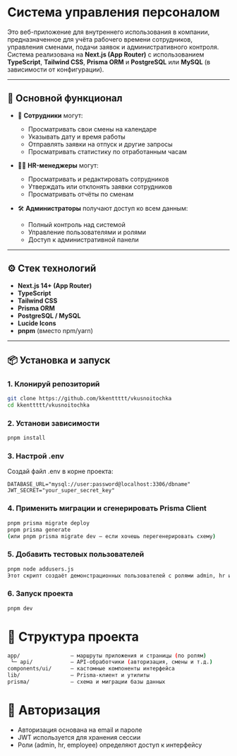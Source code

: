 # Система управления персоналом

Это веб-приложение для внутреннего использования в компании, предназначенное для учёта рабочего времени сотрудников, управления сменами, подачи заявок и административного контроля. Система реализована на **Next.js (App Router)** с использованием **TypeScript**, **Tailwind CSS**, **Prisma ORM** и **PostgreSQL** или **MySQL** (в зависимости от конфигурации).

---

## 🚀 Основной функционал

- 📅 **Сотрудники** могут:
  - Просматривать свои смены на календаре
  - Указывать дату и время работы
  - Отправлять заявки на отпуск и другие запросы
  - Просматривать статистику по отработанным часам

- 🧑‍💼 **HR-менеджеры** могут:
  - Просматривать и редактировать сотрудников
  - Утверждать или отклонять заявки сотрудников
  - Просматривать отчёты по сменам

- 🛠️ **Администраторы** получают доступ ко всем данным:
  - Полный контроль над системой
  - Управление пользователями и ролями
  - Доступ к административной панели

---

## ⚙️ Стек технологий

- **Next.js 14+ (App Router)**
- **TypeScript**
- **Tailwind CSS**
- **Prisma ORM**
- **PostgreSQL / MySQL**
- **Lucide Icons**
- **pnpm** (вместо npm/yarn)

---

## 📦 Установка и запуск

### 1. Клонируй репозиторий

```bash
git clone https://github.com/kkenttttt/vkusnoitochka
cd kkenttttt/vkusnoitochka
```

### 2. Установи зависимости
```bash
pnpm install
```

### 3. Настрой .env
Создай файл .env в корне проекта:

```env
DATABASE_URL="mysql://user:password@localhost:3306/dbname"
JWT_SECRET="your_super_secret_key"
```

### 4. Применить миграции и сгенерировать Prisma Client
```bash
pnpm prisma migrate deploy
pnpm prisma generate
(или pnpm prisma migrate dev — если хочешь перегенерировать схему)
```
### 5. Добавить тестовых пользователей
```bash
pnpm node addusers.js
Этот скрипт создаёт демонстрационных пользователей с ролями admin, hr и employee.
```

### 6. Запуск проекта
```bash
pnpm dev
```


# 📁 Структура проекта
```bash
app/                — маршруты приложения и страницы (по ролям)
 └─ api/            — API-обработчики (авторизация, смены и т.д.)
components/ui/      — кастомные компоненты интерфейса
lib/                — Prisma-клиент и утилиты
prisma/             — схема и миграции базы данных
```

# 🔐 Авторизация
- Авторизация основана на email и пароле
- JWT используется для хранения сессии
- Роли (admin, hr, employee) определяют доступ к интерфейсу